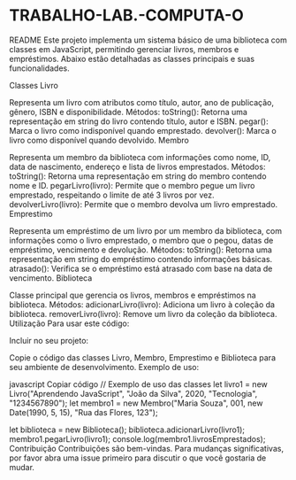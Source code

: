 # TRABALHO-LAB.-COMPUTA-O
README
Este projeto implementa um sistema básico de uma biblioteca com classes em JavaScript, permitindo gerenciar livros, membros e empréstimos. Abaixo estão detalhadas as classes principais e suas funcionalidades.

Classes
Livro

Representa um livro com atributos como título, autor, ano de publicação, gênero, ISBN e disponibilidade.
Métodos:
toString(): Retorna uma representação em string do livro contendo título, autor e ISBN.
pegar(): Marca o livro como indisponível quando emprestado.
devolver(): Marca o livro como disponível quando devolvido.
Membro

Representa um membro da biblioteca com informações como nome, ID, data de nascimento, endereço e lista de livros emprestados.
Métodos:
toString(): Retorna uma representação em string do membro contendo nome e ID.
pegarLivro(livro): Permite que o membro pegue um livro emprestado, respeitando o limite de até 3 livros por vez.
devolverLivro(livro): Permite que o membro devolva um livro emprestado.
Emprestimo

Representa um empréstimo de um livro por um membro da biblioteca, com informações como o livro emprestado, o membro que o pegou, datas de empréstimo, vencimento e devolução.
Métodos:
toString(): Retorna uma representação em string do empréstimo contendo informações básicas.
atrasado(): Verifica se o empréstimo está atrasado com base na data de vencimento.
Biblioteca

Classe principal que gerencia os livros, membros e empréstimos na biblioteca.
Métodos:
adicionarLivro(livro): Adiciona um livro à coleção da biblioteca.
removerLivro(livro): Remove um livro da coleção da biblioteca.
Utilização
Para usar este código:

Incluir no seu projeto:

Copie o código das classes Livro, Membro, Emprestimo e Biblioteca para seu ambiente de desenvolvimento.
Exemplo de uso:

javascript
Copiar código
// Exemplo de uso das classes
let livro1 = new Livro("Aprendendo JavaScript", "João da Silva", 2020, "Tecnologia", "1234567890");
let membro1 = new Membro("Maria Souza", 001, new Date(1990, 5, 15), "Rua das Flores, 123");

let biblioteca = new Biblioteca();
biblioteca.adicionarLivro(livro1);
membro1.pegarLivro(livro1);
console.log(membro1.livrosEmprestados);
Contribuição
Contribuições são bem-vindas. Para mudanças significativas, por favor abra uma issue primeiro para discutir o que você gostaria de mudar.
